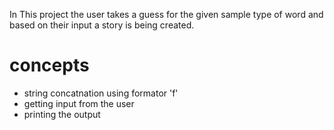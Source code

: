 
In This project the user takes a guess for the given sample type of word and based on their input a story is being created.

# concepts
- string concatnation using formator 'f'
- getting input from the user
- printing the output
